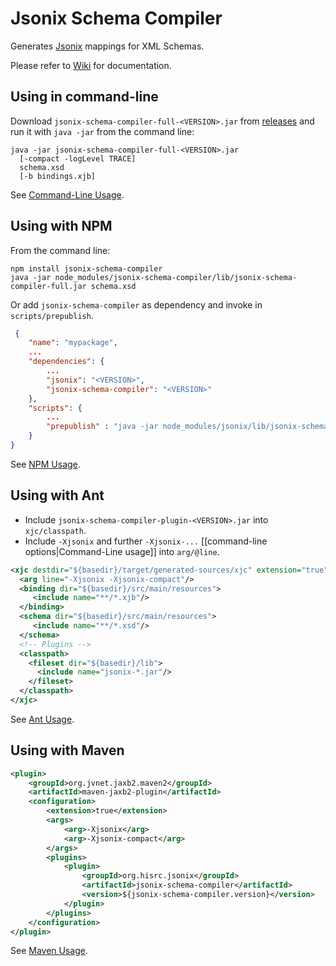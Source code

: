 # Jsonix Schema Compiler #

Generates [Jsonix](https://github.com/highsource/jsonix) mappings for XML Schemas.

Please refer to [Wiki](https://github.com/highsource/jsonix-schema-compiler/wiki) for documentation.

## Using in command-line

Download `jsonix-schema-compiler-full-<VERSION>.jar` from [releases](https://github.com/highsource/jsonix-schema-compiler/releases) and run it with `java -jar` from the command line:

```
java -jar jsonix-schema-compiler-full-<VERSION>.jar
  [-compact -logLevel TRACE]
  schema.xsd
  [-b bindings.xjb]
```

See [Command-Line Usage](https://github.com/highsource/jsonix-schema-compiler/wiki/Command-Line-Usage).

## Using with NPM

From the command line:

```
npm install jsonix-schema-compiler
java -jar node_modules/jsonix-schema-compiler/lib/jsonix-schema-compiler-full.jar schema.xsd
```

Or add `jsonix-schema-compiler` as dependency and invoke in `scripts/prepublish`.

```json
 {
    "name": "mypackage",
    ...
    "dependencies": {
        ...
        "jsonix": "<VERSION>",
        "jsonix-schema-compiler": "<VERSION>"
    },
    "scripts": {
    	...
        "prepublish" : "java -jar node_modules/jsonix/lib/jsonix-schema-compiler-full.jar schema.xsd"
    }
}
```

See [NPM Usage](https://github.com/highsource/jsonix-schema-compiler/wiki/NPM-Usage).

## Using with Ant

* Include `jsonix-schema-compiler-plugin-<VERSION>.jar` into `xjc/classpath`.
* Include `-Xjsonix` and further `-Xjsonix-...` [[command-line options|Command-Line usage]] into `arg/@line`.

```xml
<xjc destdir="${basedir}/target/generated-sources/xjc" extension="true">
  <arg line="-Xjsonix -Xjsonix-compact"/>
  <binding dir="${basedir}/src/main/resources">
     <include name="**/*.xjb"/>
  </binding>
  <schema dir="${basedir}/src/main/resources">
     <include name="**/*.xsd"/>
  </schema>
  <!-- Plugins -->
  <classpath>
    <fileset dir="${basedir}/lib">
      <include name="jsonix-*.jar"/>
    </fileset>
  </classpath>
</xjc>
```

See [Ant Usage](https://github.com/highsource/jsonix-schema-compiler/wiki/Ant-Usage).

## Using with Maven

```xml
<plugin>
	<groupId>org.jvnet.jaxb2.maven2</groupId>
	<artifactId>maven-jaxb2-plugin</artifactId>
	<configuration>
		<extension>true</extension>
		<args>
			<arg>-Xjsonix</arg>
			<arg>-Xjsonix-compact</arg>
		</args>
		<plugins>
			<plugin>
				<groupId>org.hisrc.jsonix</groupId>
				<artifactId>jsonix-schema-compiler</artifactId>
				<version>${jsonix-schema-compiler.version}</version>
			</plugin>
		</plugins>
	</configuration>
</plugin>
```

See [Maven Usage](https://github.com/highsource/jsonix-schema-compiler/wiki/Maven-Usage).
